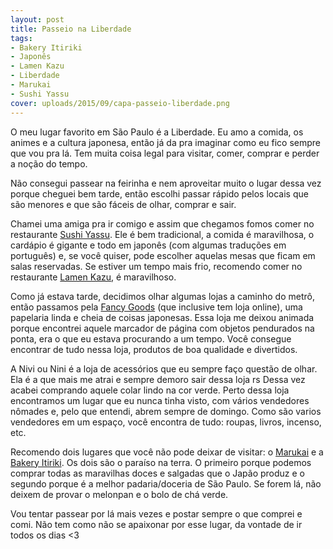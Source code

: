 ```yaml
---
layout: post
title: Passeio na Liberdade
tags:
- Bakery Itiriki
- Japonês
- Lamen Kazu
- Liberdade
- Marukai
- Sushi Yassu
cover: uploads/2015/09/capa-passeio-liberdade.png
---
```


O meu lugar favorito em São Paulo é a Liberdade. Eu amo a comida, os animes e a cultura japonesa, então já da pra imaginar como eu fico sempre que vou pra lá. Tem muita coisa legal para visitar, comer, comprar e perder a noção do tempo.

Não consegui passear na feirinha e nem aproveitar muito o lugar dessa vez porque cheguei bem tarde, então escolhi passar rápido pelos locais que são menores e que são fáceis de olhar, comprar e sair.

Chamei uma amiga pra ir comigo e assim que chegamos fomos comer no restaurante <a href="http://www.sushiyassu.com.br/index.htm">Sushi Yassu</a>. Ele é bem tradicional, a comida é maravilhosa, o cardápio é gigante e todo em japonês (com algumas traduções em português) e, se você quiser, pode escolher aquelas mesas que ficam em salas reservadas. Se estiver um tempo mais frio, recomendo comer no restaurante <a href="http://www.lamenkazu.com.br/">Lamen Kazu</a>, é maravilhoso.

Como já estava tarde, decidimos olhar algumas lojas a caminho do metrô, então passamos pela <a href="https://www.fancygoods.com.br/">Fancy Goods</a> (que inclusive tem loja online), uma papelaria linda e cheia de coisas japonesas. Essa loja me deixou animada porque encontrei aquele marcador de página com objetos pendurados na ponta, era o que eu estava procurando a um tempo. Você consegue encontrar de tudo nessa loja, produtos de boa qualidade e divertidos.

A Nivi ou Nini é a loja de acessórios que eu sempre faço questão de olhar. Ela é a que mais me atrai e sempre demoro sair dessa loja rs Dessa vez acabei comprando aquele colar lindo na cor verde. Perto dessa loja encontramos um lugar que eu nunca tinha visto, com vários vendedores nômades e, pelo que entendi, abrem sempre de domingo. Como são varios vendedores em um espaço, você encontra de tudo: roupas, livros, incenso, etc.

Recomendo dois lugares que você não pode deixar de visitar: o <a href="http://www.marukai.com.br/">Marukai</a> e a <a href="http://bakeryitiriki.com/">Bakery Itiriki</a>. Os dois são o paraíso na terra. O primeiro porque podemos comprar todas as maravilhas doces e salgadas que o Japão produz e o segundo porque é a melhor padaria/doceria de São Paulo. Se forem lá, não deixem de provar o melonpan e o bolo de chá verde.

Vou tentar passear por lá mais vezes e postar sempre o que comprei e comi. Não tem como não se apaixonar por esse lugar, da vontade de ir todos os dias <3
